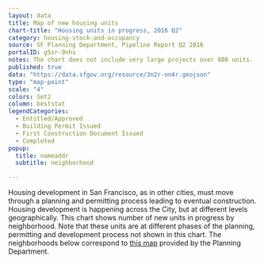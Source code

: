 ```yaml
---
layout: data
title: Map of new housing units
chart-title: "Housing units in progress, 2016 Q2"
category: housing-stock-and-occupancy
source: SF Planning Department, Pipeline Report Q2 2016
portalID: g5sr-9nhs
notes: The chart does not include very large projects over 800 units.
published: true
data: "https://data.sfgov.org/resource/3n2r-nn4r.geojson"
type: "map-point"
scale: "4"
colors: Set2
column: beststat
legendCategories: 
  - Entitled/Approved
  - Building Permit Issued
  - First Construction Document Issued
  - Completed
popup: 
  title: nameaddr
  subtitle: neighborhood

---
```

Housing development in San Francisco, as in other cities, must move through a planning and permitting process leading to eventual construction. Housing development is happening across the City, but at different levels geographically. This chart shows number of new units in progress by neighborhood. Note that these units are at different phases of the planning, permitting and development process not shown in this chart. The neighborhoods below correspond to [this map](http://www.sf-planning.org/index.aspx?page=1654) provided by the Planning Department.
